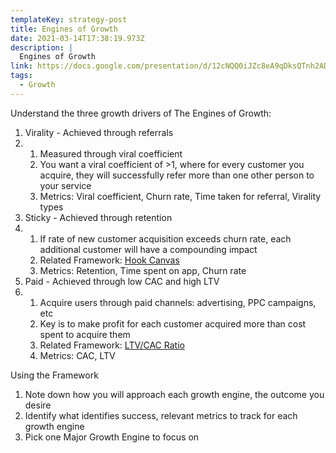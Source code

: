 ```yaml
---
templateKey: strategy-post
title: Engines of Growth
date: 2021-03-14T17:38:19.973Z
description: |
  Engines of Growth
link: https://docs.google.com/presentation/d/12cNQQ0iJZc8eA9qDksQTnh2ADCxrRvoSX4xh80igUlg/edit#slide=id.gb70c0c9545_0_165
tags:
  - Growth
---
```



Understand the three growth drivers of The Engines of Growth:

1. Virality - Achieved through referrals
2. 1. Measured through viral coefficient
   2. You want a viral coefficient of >1, where for every customer you acquire, they will successfully refer more than one other person to your service
   3. Metrics: Viral coefficient, Churn rate, Time taken for referral, Virality types
3. Sticky - Achieved through retention
4. 1. If rate of new customer acquisition exceeds churn rate, each additional customer will have a compounding impact
   2. Related Framework: [Hook Canvas](https://docs.google.com/presentation/d/1dLXnOQhhRBP0lltkI8lxtq6Ywfpip_z3JDf4iWYGxvg/edit?usp=sharing)
   3. Metrics: Retention, Time spent on app, Churn rate
5. Paid - Achieved through low CAC and high LTV
6. 1. Acquire users through paid channels: advertising, PPC campaigns, etc
   2. Key is to make profit for each customer acquired more than cost spent to acquire them
   3. Related Framework: [LTV/CAC Ratio](https://docs.google.com/presentation/d/1dLXnOQhhRBP0lltkI8lxtq6Ywfpip_z3JDf4iWYGxvg/edit?usp=sharing)
   4. Metrics: CAC, LTV

Using the Framework

1. Note down how you will approach each growth engine, the outcome you desire
2. Identify what identifies success, relevant metrics to track for each growth engine
3. Pick one Major Growth Engine to focus on